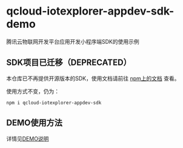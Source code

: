# qcloud-iotexplorer-appdev-sdk-demo

腾讯云物联网开发平台应用开发小程序端SDK的使用示例

## SDK项目已迁移（DEPRECATED）

本仓库已不再提供开源版本的SDK，使用文档请前往 [npm上的文档](https://www.npmjs.com/package/qcloud-iotexplorer-appdev-sdk) 查看。

使用方式不变，仍为：

```
npm i qcloud-iotexplorer-appdev-sdk
```

## DEMO使用方法

详情见[DEMO说明](https://github.com/tencentyun/qcloud-iotexplorer-appdev-miniprogram-sdk-demo/tree/master/demo/miniprogram)